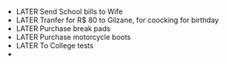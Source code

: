 - LATER Send School bills to Wife
- LATER Tranfer for R$ 80 to Gilzane, for coocking for birthday
- LATER Purchase break pads
- LATER Purchase motorcycle boots
- LATER To College tests
-